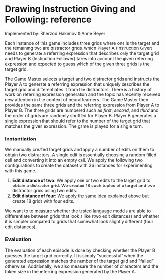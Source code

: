 # Drawing Instruction Giving and Following: reference

Implemented by: Sherzod Hakimov & Anne Beyer

Each instance of this game includes three grids where one is the target and the remaining two are distractor grids, which Player A (Instruction Giver) needs to generate a referring expression that describes only the target grid and Player B (Instruction Follower) takes into account the given referring expression and expected to guess which of the given three grids is the target grid.

The Game Master selects a target and two distractor grids and instructs the Player A to generate a referring expression that uniquely describes the target grid and differentiates it from the distractors. There is a history of work on referring expression generation and the topic has recently received new attention in the context of neural learners. The Game Master then provides the same three grids and the referring expression from Player A to Player B. The three grids are numbered such as *first*, *second*, and *third* and the order of grids are randomly shuffled for Player B. Player B generates a single expression that should refer to the number of the target grid that matches the given expression. The game is played for a single turn.

### Instantiation
We manually created target grids and apply a number of edits on them to obtain two distractors. A single edit is essentially choosing a random filled cell and converting it into an empty cell. We apply the following two configurations to create the dataset with 36 instances for experimenting with this game.

1. **Edit distance of two**: We apply one or two edits to the target grid to obtain a distractor grid. We created 18 such tuples of a target and two distractor grids using two edits.
2. **Edit distance of four**: We apply the same idea explained above but create 18 grids with four edits.

We want to to measure whether the tested language models are able to differentiate between grids that look a like (two edit distances) and whether it is simpler compared to grids that somewhat look slightly different (four edit distances).

### Evaluation
The evaluation of each episode is done by checking whether the Player B guesses the target grid correctly. It is simply "successful" when the generated expression matches the number of the target grid and "failed" otherwise. Additionally, we also measure the number of characters and the token size in the referring expression generated by the Player A.
